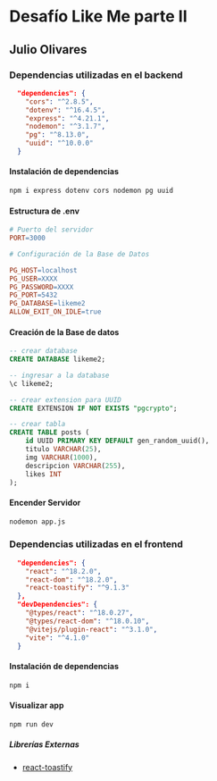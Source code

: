 # Desafío Like Me parte II
## Julio Olivares


### Dependencias utilizadas en el backend

```json
  "dependencies": {
    "cors": "^2.8.5",
    "dotenv": "^16.4.5",
    "express": "^4.21.1",
    "nodemon": "^3.1.7",
    "pg": "^8.13.0",
    "uuid": "^10.0.0"
  }
```

#### Instalación de dependencias

```bash
npm i express dotenv cors nodemon pg uuid
```

#### Estructura de .env

```makefile
# Puerto del servidor
PORT=3000

# Configuración de la Base de Datos

PG_HOST=localhost
PG_USER=XXXX
PG_PASSWORD=XXXX
PG_PORT=5432
PG_DATABASE=likeme2
ALLOW_EXIT_ON_IDLE=true
```

#### Creación de la Base de datos

```sql
-- crear database
CREATE DATABASE likeme2;

-- ingresar a la database
\c likeme2;

-- crear extension para UUID
CREATE EXTENSION IF NOT EXISTS "pgcrypto";

-- crear tabla
CREATE TABLE posts (
    id UUID PRIMARY KEY DEFAULT gen_random_uuid(),
    titulo VARCHAR(25),
    img VARCHAR(1000),
    descripcion VARCHAR(255),
    likes INT
);

```

#### Encender Servidor

```bash
nodemon app.js
```

### Dependencias utilizadas en el frontend

```json
  "dependencies": {
    "react": "^18.2.0",
    "react-dom": "^18.2.0",
    "react-toastify": "^9.1.3"
  },
  "devDependencies": {
    "@types/react": "^18.0.27",
    "@types/react-dom": "^18.0.10",
    "@vitejs/plugin-react": "^3.1.0",
    "vite": "^4.1.0"
  }
  ```
#### Instalación de dependencias

```bash
npm i
```
#### Visualizar app

```bash
npm run dev
```

##### Librerías Externas

- [react-toastify](https://www.npmjs.com/package/react-toastify)
